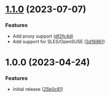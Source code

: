 # [1.1.0](https://github.com/de-it-krachten/ansible-role-kubectl/compare/v1.0.0...v1.1.0) (2023-07-07)


### Features

* Add proxy support ([df2fc4d](https://github.com/de-it-krachten/ansible-role-kubectl/commit/df2fc4d3b28709ec82eac115798e2240946ccd39))
* Add support for SLES/OpenSUSE ([3d16961](https://github.com/de-it-krachten/ansible-role-kubectl/commit/3d1696128151b168e5c90086f400b386c04248ee))

# 1.0.0 (2023-04-24)


### Features

* Initial release ([25b0c81](https://github.com/de-it-krachten/ansible-role-kubectl/commit/25b0c813d594a57aaf2c4ff35f405456cd2b905e))
